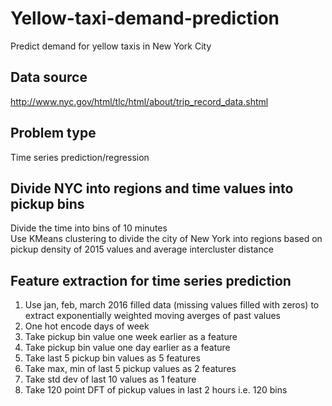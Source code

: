 # Yellow-taxi-demand-prediction
Predict demand for yellow taxis in New York City
## Data source
http://www.nyc.gov/html/tlc/html/about/trip_record_data.shtml

## Problem type
Time series prediction/regression

## Divide NYC into regions and time values into pickup bins
Divide the time into bins of 10 minutes<br>
Use KMeans clustering to divide the city of New York into regions based on pickup density of 2015 values and average intercluster distance

## Feature extraction for time series prediction
1. Use jan, feb, march 2016 filled data (missing values filled with zeros) to extract exponentially weighted moving averges
   of past values
2. One hot encode days of week
3. Take pickup bin value one week earlier as a feature
4. Take pickup bin value one day earlier as a feature
5. Take last 5 pickup bin values as 5 features
6. Take max, min of last 5 pickup values as 2 features
7. Take std dev of last 10 values as 1 feature
8. Take 120 point DFT of pickup values in last 2 hours i.e. 120 bins
